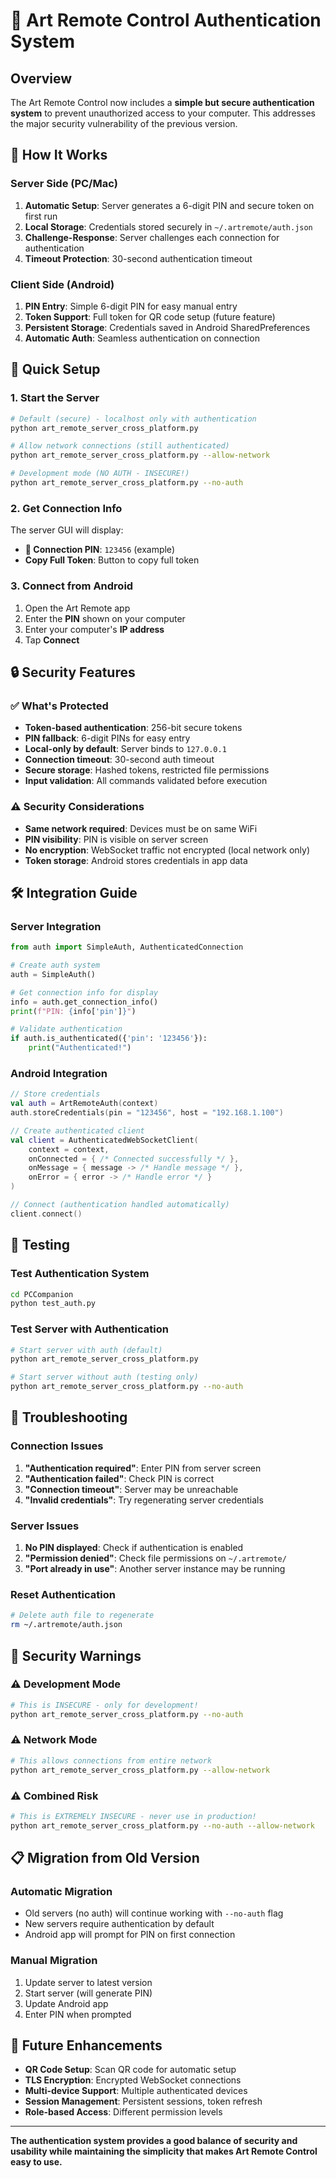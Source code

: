 # 🔐 Art Remote Control Authentication System

## Overview

The Art Remote Control now includes a **simple but secure authentication system** to prevent unauthorized access to your computer. This addresses the major security vulnerability of the previous version.

## 🔑 How It Works

### Server Side (PC/Mac)
1. **Automatic Setup**: Server generates a 6-digit PIN and secure token on first run
2. **Local Storage**: Credentials stored securely in `~/.artremote/auth.json`
3. **Challenge-Response**: Server challenges each connection for authentication
4. **Timeout Protection**: 30-second authentication timeout

### Client Side (Android)
1. **PIN Entry**: Simple 6-digit PIN for easy manual entry
2. **Token Support**: Full token for QR code setup (future feature)
3. **Persistent Storage**: Credentials saved in Android SharedPreferences
4. **Automatic Auth**: Seamless authentication on connection

## 🚀 Quick Setup

### 1. Start the Server
```bash
# Default (secure) - localhost only with authentication
python art_remote_server_cross_platform.py

# Allow network connections (still authenticated)
python art_remote_server_cross_platform.py --allow-network

# Development mode (NO AUTH - INSECURE!)
python art_remote_server_cross_platform.py --no-auth
```

### 2. Get Connection Info
The server GUI will display:
- **🔐 Connection PIN**: `123456` (example)
- **Copy Full Token**: Button to copy full token

### 3. Connect from Android
1. Open the Art Remote app
2. Enter the **PIN** shown on your computer
3. Enter your computer's **IP address**
4. Tap **Connect**

## 🔒 Security Features

### ✅ What's Protected
- **Token-based authentication**: 256-bit secure tokens
- **PIN fallback**: 6-digit PINs for easy entry
- **Local-only by default**: Server binds to `127.0.0.1`
- **Connection timeout**: 30-second auth timeout
- **Secure storage**: Hashed tokens, restricted file permissions
- **Input validation**: All commands validated before execution

### ⚠️ Security Considerations
- **Same network required**: Devices must be on same WiFi
- **PIN visibility**: PIN is visible on server screen
- **No encryption**: WebSocket traffic not encrypted (local network only)
- **Token storage**: Android stores credentials in app data

## 🛠️ Integration Guide

### Server Integration
```python
from auth import SimpleAuth, AuthenticatedConnection

# Create auth system
auth = SimpleAuth()

# Get connection info for display
info = auth.get_connection_info()
print(f"PIN: {info['pin']}")

# Validate authentication
if auth.is_authenticated({'pin': '123456'}):
    print("Authenticated!")
```

### Android Integration
```kotlin
// Store credentials
val auth = ArtRemoteAuth(context)
auth.storeCredentials(pin = "123456", host = "192.168.1.100")

// Create authenticated client
val client = AuthenticatedWebSocketClient(
    context = context,
    onConnected = { /* Connected successfully */ },
    onMessage = { message -> /* Handle message */ },
    onError = { error -> /* Handle error */ }
)

// Connect (authentication handled automatically)
client.connect()
```

## 🧪 Testing

### Test Authentication System
```bash
cd PCCompanion
python test_auth.py
```

### Test Server with Authentication
```bash
# Start server with auth (default)
python art_remote_server_cross_platform.py

# Start server without auth (testing only)
python art_remote_server_cross_platform.py --no-auth
```

## 🔧 Troubleshooting

### Connection Issues
1. **"Authentication required"**: Enter PIN from server screen
2. **"Authentication failed"**: Check PIN is correct
3. **"Connection timeout"**: Server may be unreachable
4. **"Invalid credentials"**: Try regenerating server credentials

### Server Issues
1. **No PIN displayed**: Check if authentication is enabled
2. **"Permission denied"**: Check file permissions on `~/.artremote/`
3. **"Port already in use"**: Another server instance may be running

### Reset Authentication
```bash
# Delete auth file to regenerate
rm ~/.artremote/auth.json
```

## 🚨 Security Warnings

### ⚠️ Development Mode
```bash
# This is INSECURE - only for development!
python art_remote_server_cross_platform.py --no-auth
```

### ⚠️ Network Mode
```bash
# This allows connections from entire network
python art_remote_server_cross_platform.py --allow-network
```

### ⚠️ Combined Risk
```bash
# This is EXTREMELY INSECURE - never use in production!
python art_remote_server_cross_platform.py --no-auth --allow-network
```

## 📋 Migration from Old Version

### Automatic Migration
- Old servers (no auth) will continue working with `--no-auth` flag
- New servers require authentication by default
- Android app will prompt for PIN on first connection

### Manual Migration
1. Update server to latest version
2. Start server (will generate PIN)
3. Update Android app
4. Enter PIN when prompted

## 🔮 Future Enhancements

- **QR Code Setup**: Scan QR code for automatic setup
- **TLS Encryption**: Encrypted WebSocket connections
- **Multi-device Support**: Multiple authenticated devices
- **Session Management**: Persistent sessions, token refresh
- **Role-based Access**: Different permission levels

---

**The authentication system provides a good balance of security and usability while maintaining the simplicity that makes Art Remote Control easy to use.**
